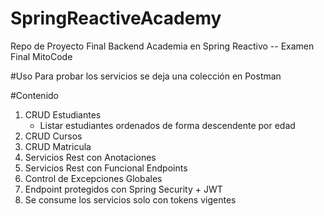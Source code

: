 # SpringReactiveAcademy
Repo de Proyecto Final Backend Academia en Spring Reactivo -- Examen Final MitoCode

#Uso
Para probar los servicios se deja una colección en Postman

#Contenido
1. CRUD Estudiantes
   - Listar estudiantes ordenados de forma descendente por edad
2. CRUD Cursos
3. CRUD Matricula
4. Servicios Rest con Anotaciones
5. Servicios Rest con Funcional Endpoints
6. Control de Excepciones Globales
7. Endpoint protegidos con Spring Security + JWT
8. Se consume los servicios solo con tokens vigentes
